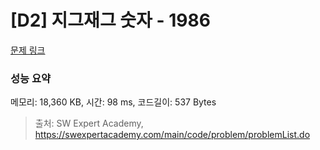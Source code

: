 # [D2] 지그재그 숫자 - 1986 

[문제 링크](https://swexpertacademy.com/main/code/problem/problemDetail.do?contestProbId=AV5PxmBqAe8DFAUq) 

### 성능 요약

메모리: 18,360 KB, 시간: 98 ms, 코드길이: 537 Bytes



> 출처: SW Expert Academy, https://swexpertacademy.com/main/code/problem/problemList.do